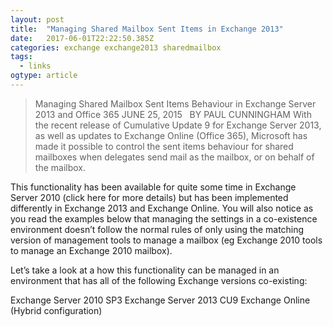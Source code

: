 ```yaml
---
layout: post 
title:  "Managing Shared Mailbox Sent Items in Exchange 2013" 
date:   2017-06-01T22:22:50.385Z 
categories: exchange exchange2013 sharedmailbox
tags:
  - links
ogtype: article 
---
```


> Managing Shared Mailbox Sent Items Behaviour in Exchange Server 2013 and Office 365
JUNE 25, 2015   BY PAUL CUNNINGHAM
With the recent release of Cumulative Update 9 for Exchange Server 2013, as well as updates to Exchange Online (Office 365), Microsoft has made it possible to control the sent items behaviour for shared mailboxes when delegates send mail as the mailbox, or on behalf of the mailbox.

This functionality has been available for quite some time in Exchange Server 2010 (click here for more details) but has been implemented differently in Exchange 2013 and Exchange Online. You will also notice as you read the examples below that managing the settings in a co-existence environment doesn’t follow the normal rules of only using the matching version of management tools to manage a mailbox (eg Exchange 2010 tools to manage an Exchange 2010 mailbox).

Let’s take a look at a how this functionality can be managed in an environment that has all of the following Exchange versions co-existing:

Exchange Server 2010 SP3
Exchange Server 2013 CU9
Exchange Online (Hybrid configuration)

